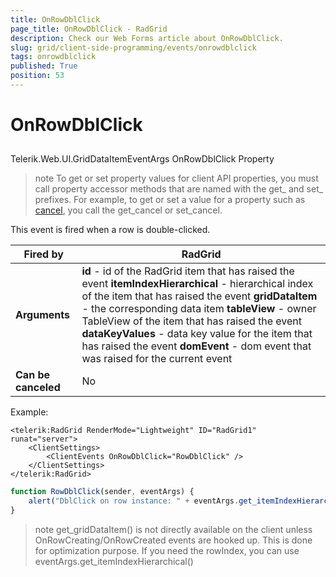 ```yaml
---
title: OnRowDblClick
page_title: OnRowDblClick - RadGrid
description: Check our Web Forms article about OnRowDblClick.
slug: grid/client-side-programming/events/onrowdblclick
tags: onrowdblclick
published: True
position: 53
---
```


# OnRowDblClick



## 

Telerik.Web.UI.GridDataItemEventArgs OnRowDblClick Property

>note To get or set property values for client API properties, you must call property accessor methods that are named with the get_ and set_ prefixes. For example, to get or set a value for a property such as [cancel](https://msdn.microsoft.com/en-us/library/bb310859.aspx), you call the get_cancel or set_cancel.
>


This event is fired when a row is double-clicked.


|  **Fired by**  | RadGrid |
| ------ | ------ |
| **Arguments** | **id** - id of the RadGrid item that has raised the event **itemIndexHierarchical** - hierarchical index of the item that has raised the event **gridDataItem** - the corresponding data item **tableView** - owner TableView of the item that has raised the event **dataKeyValues** - data key value for the item that has raised the event **domEvent** - dom event that was raised for the current event|
| **Can be canceled** |No|

Example:

````ASP.NET
<telerik:RadGrid RenderMode="Lightweight" ID="RadGrid1" runat="server">
    <ClientSettings>
        <ClientEvents OnRowDblClick="RowDblClick" />
    </ClientSettings>
</telerik:RadGrid>
````



````JavaScript
function RowDblClick(sender, eventArgs) {
    alert("DblClick on row instance: " + eventArgs.get_itemIndexHierarchical());
}
````



>note get_gridDataItem() is not directly available on the client unless OnRowCreating/OnRowCreated events are hooked up. This is done for optimization purpose. If you need the rowIndex, you can use eventArgs.get_itemIndexHierarchical()
>

